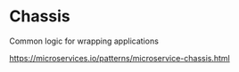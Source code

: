 # Chassis

Common logic for wrapping applications

https://microservices.io/patterns/microservice-chassis.html